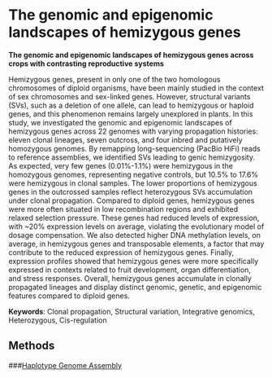 # The genomic and epigenomic landscapes of hemizygous genes
**The genomic and epigenomic landscapes of hemizygous genes across crops with contrasting reproductive systems**

Hemizygous genes, present in only one of the two homologous chromosomes of diploid organisms, have been mainly studied in the context of sex chromosomes and sex-linked genes. However, structural variants (SVs), such as a deletion of one allele, can lead to hemizygous or haploid genes, and this phenomenon remains largely unexplored in plants. In this study, we investigated the genomic and epigenomic landscapes of hemizygous genes across 22 genomes with varying propagation histories: eleven clonal lineages, seven outcross, and four inbred and putatively homozygous genomes. By remapping long-sequencing (PacBio HiFi) reads to reference assemblies, we identified SVs leading to genic hemizygosity. As expected, very few genes (0.01%-1.1%) were hemizygous in the homozygous genomes, representing negative controls, but 10.5% to 17.6% were hemizygous in clonal samples. The lower proportions of hemizygous genes in the outcrossed samples reflect heterozygous SVs accumulation under clonal propagation. Compared to diploid genes, hemizygous genes were more often situated in low recombination regions and exhibited relaxed selection pressure. These genes had reduced levels of expression, with ~20% expression levels on average, violating the evolutionary model of dosage compensation. We also detected higher DNA methylation levels, on average, in hemizygous genes and transposable elements, a factor that may contribute to the reduced expression of hemizygous genes. Finally, expression profiles showed that hemizygous genes were more specifically expressed in contexts related to fruit development, organ differentiation, and stress responses. Overall, hemizygous genes accumulate in clonally propagated lineages and display distinct genomic, genetic, and epigenomic features compared to diploid genes.

**Keywords**: Clonal propagation, Structural variation, Integrative genomics, Heterozygous, Cis-regulation

## Methods
###[Haplotype Genome Assembly](https://github.com/Immortal2333/Haplotype_Genome_Assembly)
